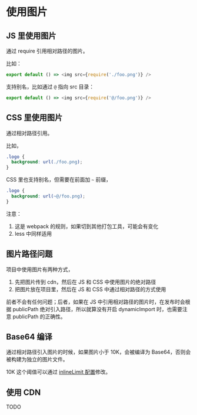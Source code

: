 # 使用图片

## JS 里使用图片

通过 require 引用相对路径的图片。

比如：

```js
export default () => <img src={require('./foo.png')} />
```

支持别名，比如通过 `@` 指向 src 目录：

```js
export default () => <img src={require('@/foo.png')} />
```

## CSS 里使用图片

通过相对路径引用。

比如，

```css
.logo {
  background: url(./foo.png);
}
```

CSS 里也支持别名，但需要在前面加 `~` 前缀，

```css
.logo {
  background: url(~@/foo.png);
}
```

注意：

1. 这是 webpack 的规则，如果切到其他打包工具，可能会有变化
2. less 中同样适用

## 图片路径问题

项目中使用图片有两种方式，

1. 先把图片传到 cdn，然后在 JS 和 CSS 中使用图片的绝对路径
2. 把图片放在项目里，然后在 JS 和 CSS 中通过相对路径的方式使用

前者不会有任何问题；后者，如果在 JS 中引用相对路径的图片时，在发布时会根据 publicPath 绝对引入路径，所以就算没有开启 dynamicImport 时，也需要注意 publicPath 的正确性。

## Base64 编译

通过相对路径引入图片的时候，如果图片小于 10K，会被编译为 Base64，否则会被构建为独立的图片文件。

10K 这个阈值可以通过 [inlineLimit 配置](../config#inlinelimit)修改。

## 使用 CDN

TODO

